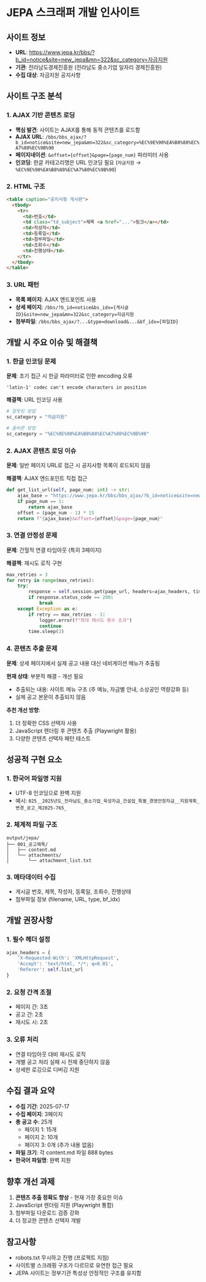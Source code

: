 # JEPA 스크래퍼 개발 인사이트

## 사이트 정보
- **URL**: https://www.jepa.kr/bbs/?b_id=notice&site=new_jepa&mn=322&sc_category=자금지원
- **기관**: 전라남도경제진흥원 (전라남도 중소기업 일자리 경제진흥원)
- **수집 대상**: 자금지원 공지사항

## 사이트 구조 분석

### 1. AJAX 기반 콘텐츠 로딩
- **핵심 발견**: 사이트는 AJAX를 통해 동적 콘텐츠를 로드함
- **AJAX URL**: `/bbs/bbs_ajax/?b_id=notice&site=new_jepa&mn=322&sc_category=%EC%9E%90%EA%B8%88%EC%A7%80%EC%9B%90`
- **페이지네이션**: `&offset={offset}&page={page_num}` 파라미터 사용
- **인코딩**: 한글 카테고리명은 URL 인코딩 필요 (`자금지원` → `%EC%9E%90%EA%B8%88%EC%A7%80%EC%9B%90`)

### 2. HTML 구조
```html
<table caption="공지사항 게시판">
  <tbody>
    <tr>
      <td>번호</td>
      <td class="td_subject">제목 <a href="...">링크</a></td>
      <td>작성자</td>
      <td>등록일</td>
      <td>첨부파일</td>
      <td>조회수</td>
      <td>진행상태</td>
    </tr>
  </tbody>
</table>
```

### 3. URL 패턴
- **목록 페이지**: AJAX 엔드포인트 사용
- **상세 페이지**: `/bbs/?b_id=notice&bs_idx={게시글ID}&site=new_jepa&mn=322&sc_category=자금지원`
- **첨부파일**: `/bbs/bbs_ajax/?...&type=download&...&bf_idx={파일ID}`

## 개발 시 주요 이슈 및 해결책

### 1. 한글 인코딩 문제
**문제**: 초기 접근 시 한글 파라미터로 인한 encoding 오류
```
'latin-1' codec can't encode characters in position
```

**해결책**: URL 인코딩 사용
```python
# 잘못된 방법
sc_category = "자금지원"

# 올바른 방법  
sc_category = "%EC%9E%90%EA%B8%88%EC%A7%80%EC%9B%90"
```

### 2. AJAX 콘텐츠 로딩 이슈
**문제**: 일반 페이지 URL로 접근 시 공지사항 목록이 로드되지 않음

**해결책**: AJAX 엔드포인트 직접 접근
```python
def get_list_url(self, page_num: int) -> str:
    ajax_base = "https://www.jepa.kr/bbs/bbs_ajax/?b_id=notice&site=new_jepa&mn=322&sc_category=%EC%9E%90%EA%B8%88%EC%A7%80%EC%9B%90"
    if page_num == 1:
        return ajax_base
    offset = (page_num - 1) * 15
    return f"{ajax_base}&offset={offset}&page={page_num}"
```

### 3. 연결 안정성 문제
**문제**: 간헐적 연결 타임아웃 (특히 3페이지)

**해결책**: 재시도 로직 구현
```python
max_retries = 3
for retry in range(max_retries):
    try:
        response = self.session.get(page_url, headers=ajax_headers, timeout=self.timeout)
        if response.status_code == 200:
            break
    except Exception as e:
        if retry == max_retries - 1:
            logger.error(f"최대 재시도 횟수 초과")
            continue
        time.sleep(2)
```

### 4. 콘텐츠 추출 문제
**문제**: 상세 페이지에서 실제 공고 내용 대신 네비게이션 메뉴가 추출됨

**현재 상태**: 부분적 해결 - 개선 필요
- 추출되는 내용: 사이트 메뉴 구조 (주 메뉴, 자금별 안내, 소상공인 역량강화 등)
- 실제 공고 본문이 추출되지 않음

**추천 개선 방향**:
1. 더 정확한 CSS 선택자 사용
2. JavaScript 렌더링 후 콘텐츠 추출 (Playwright 활용)
3. 다양한 콘텐츠 선택자 패턴 테스트

## 성공적 구현 요소

### 1. 한국어 파일명 지원
- UTF-8 인코딩으로 완벽 지원
- 예시: `025__2025년도_전라남도_중소기업_육성자금_건설업_특별_경영안정자금__지원계획_변경_공고_제2025-765_`

### 2. 체계적 파일 구조
```
output/jepa/
├── 001_공고제목/
│   ├── content.md
│   └── attachments/
│       └── attachment_list.txt
```

### 3. 메타데이터 수집
- 게시글 번호, 제목, 작성자, 등록일, 조회수, 진행상태
- 첨부파일 정보 (filename, URL, type, bf_idx)

## 개발 권장사항

### 1. 필수 헤더 설정
```python
ajax_headers = {
    'X-Requested-With': 'XMLHttpRequest',
    'Accept': 'text/html, */*; q=0.01',
    'Referer': self.list_url
}
```

### 2. 요청 간격 조절
- 페이지 간: 3초
- 공고 간: 2초
- 재시도 시: 2초

### 3. 오류 처리
- 연결 타임아웃 대비 재시도 로직
- 개별 공고 처리 실패 시 전체 중단하지 않음
- 상세한 로깅으로 디버깅 지원

## 수집 결과 요약
- **수집 기간**: 2025-07-17
- **수집 페이지**: 3페이지
- **총 공고 수**: 25개
  - 페이지 1: 15개
  - 페이지 2: 10개  
  - 페이지 3: 0개 (추가 내용 없음)
- **파일 크기**: 각 content.md 파일 888 bytes
- **한국어 파일명**: 완벽 지원

## 향후 개선 과제
1. **콘텐츠 추출 정확도 향상** - 현재 가장 중요한 이슈
2. JavaScript 렌더링 지원 (Playwright 통합)
3. 첨부파일 다운로드 검증 강화
4. 더 정교한 콘텐츠 선택자 개발

## 참고사항
- robots.txt 무시하고 진행 (프로젝트 지침)
- 사이트별 스크래핑 구조가 다르므로 유연한 접근 필요
- JEPA 사이트는 정부기관 특성상 안정적인 구조를 유지함